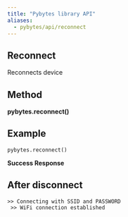 ```yaml
---
title: "Pybytes library API"
aliases:
  - pybytes/api/reconnect
---
```


**Reconnect**
----
  Reconnects device


**Method**
----
**pybytes.reconnect()**

**Example**
----
`pybytes.reconnect()`

**Success Response**

After disconnect
----
    >> Connecting with SSID and PASSWORD
     >> WiFi connection established
